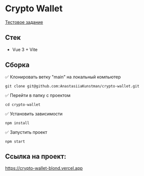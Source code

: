 # Crypto Wallet
[Тестовое задание](https://drive.google.com/file/d/1bwlQFbmjGmQXYKb8tFz-BxlQXu0phcgj/view?usp=drive_link)

## Стек
- Vue 3 + Vite

## Сборка

✅ Клонировать ветку "main" на локальный компьютер

```
git clone git@github.com:AnastasiiaKunstman/crypto-wallet.git

```
✅ Перейти в папку с проектом

```
cd crypto-wallet

```
✅ Установить зависимости

```
npm install

```
✅ Запустить проект

```
npm start

```

## Ссылка на проект:
https://crypto-wallet-blond.vercel.app
